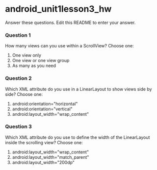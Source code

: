 # android_unit1lesson3_hw

Answer these questions. Edit this README to enter your answer.

### Question 1

How many views can you use within a ScrollView? Choose one:

1) One view only
2) One view or one view group
3) As many as you need


### Question 2

Which XML attribute do you use in a LinearLayout to show views side by side? Choose one:

1) android:orientation="horizontal"
2) android:orientation="vertical"
3) android:layout_width="wrap_content"


### Question 3

Which XML attribute do you use to define the width of the LinearLayout inside the scrolling view? Choose one:

1) android:layout_width="wrap_content"
2) android:layout_width="match_parent"
3) android:layout_width="200dp"
